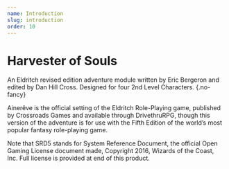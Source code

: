 ```yaml
---
name: Introduction
slug: introduction
order: 10
---
```


# Harvester of Souls

An Eldritch revised edition adventure module written by Eric Bergeron and edited by Dan Hill Cross. Designed for four 2nd Level Characters. {.no-fancy}

Ainerêve is the official setting of the Eldritch Role-Playing game, published by Crossroads Games and available through DrivethruRPG, though this version of the adventure is for use with the Fifth Edition of the world’s most popular fantasy role-playing game.

Note that SRD5 stands for System Reference Document, the official Open Gaming License document made, Copyright 2016, Wizards of the Coast, Inc. Full license is provided at end of this product.